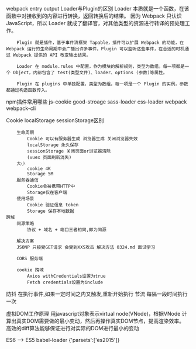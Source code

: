 webpack
    entry
    output
    Loader与Plugin的区别
        Loader 本质就是一个函数，在该函数中对接收到的内容进行转换，返回转换后的结果。 因为 Webpack 只认识 JavaScript，所以 Loader 就成了翻译官，对其他类型的资源进行转译的预处理工作。

        Plugin 就是插件，基于事件流框架 Tapable，插件可以扩展 Webpack 的功能，在 Webpack 运行的生命周期中会广播出许多事件，Plugin 可以监听这些事件，在合适的时机通过 Webpack 提供的 API 改变输出结果。

        Loader 在 module.rules 中配置，作为模块的解析规则，类型为数组。每一项都是一个 Object，内部包含了 test(类型文件)、loader、options (参数)等属性。

        Plugin 在 plugins 中单独配置，类型为数组，每一项是一个 Plugin 的实例，参数都通过构造函数传入。

npm插件常用哪些
    js-cookie
    good-stroage
    sass-loader
    css-loader
    webpack
    webpack-cli

Cookie localStorage sessionStorage区别

        生命周期
            Cookie 可以有服务器生成 浏览器生成 关闭浏览器失效
            localStorage 永久保存
            sessionStorage 关闭页面or浏览器清除
            (vuex 页面刷新消失)
        大小
            cookie 4K
            Storage 5M
        服务器通信
            Cookie会被携带HTTP中
            Storage仅在客户端
        使用场景
            Cookie 验证信息 token
            Storage 保存本地数据
    跨域
        同源策略
            协议 + 域名 + 端口三者相同,即为同源

        解决方案
        JSONP 只接受GET请求 会受到XXS攻击 解决方法 0324.md 面试学习

        CORS 服务端

        cookie 跨域
            Axios withCredentials设置为true
            Fetch credentials设置为include

防抖 在执行事件,如果一定时间之内又触发,重新开始执行
节流 每隔一段时间执行一次

虚拟DOM工作原理
    用javascript对象表示virtual node(VNode)，根据VNode 计算出真实DOM需要做的最小变动，然后再操作真实DOM节点，提高渲染效率。
    高效的diff算法能够保证进行对实际的DOM进行最小的变动

ES6 --> ES5
    babel-loader {'parsets':['es2015']}